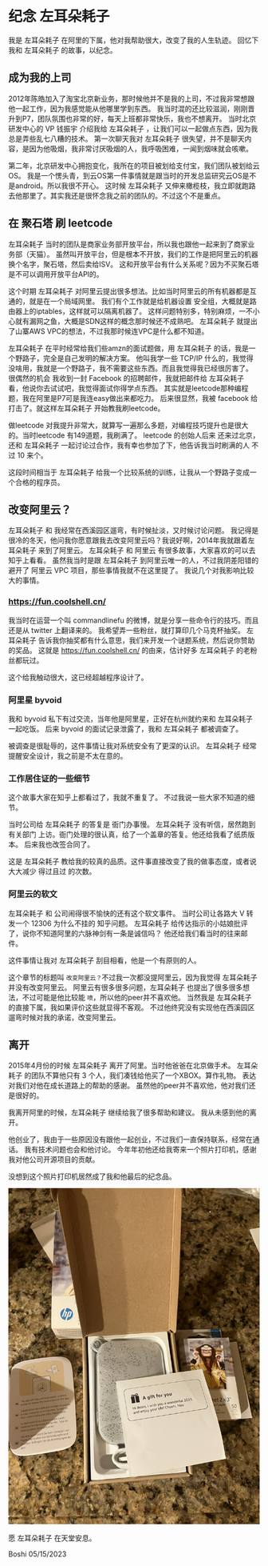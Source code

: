 # 纪念 左耳朵耗子 

我是  左耳朵耗子  在阿里的下属，他对我帮助很大，改变了我的人生轨迹。
回忆下我和 左耳朵耗子 的故事，以纪念。

## 成为我的上司
2012年陈皓加入了淘宝北京新业务，那时候他并不是我的上司，不过我非常想跟他一起工作，因为我感觉能从他哪里学到东西。
我当时混的还比较滋润，刚刚晋升到P7，团队氛围也非常的好，每天上班都非常快乐，我也不想离开。
当时北京研发中心的 VP 钱振宇 介绍我给 左耳朵耗子 ，让我们可以一起做点东西，因为我总是弄些乱七八糟的技术。
第一次聊天我对 左耳朵耗子 很失望，并不是聊天内容，是因为他吸烟，我非常讨厌吸烟的人，我呼吸困难，一闻到烟味就会咳嗽。

第二年，北京研发中心拥抱变化，我所在的项目被划给支付宝，我们团队被划给云OS。
我是一个愣头青，到云OS第一件事情就是跟当时的开发总监研究云OS是不是android。所以我很不开心。
这时候  左耳朵耗子 又伸来橄榄枝，我立即就跑路去他那里了。其实我还是很怀念我之前的团队的。不过这个不是重点。


## 在 聚石塔 刷 leetcode
左耳朵耗子 当时的团队是商家业务部开放平台，所以我也跟他一起来到了商家业务部（天猫）。
虽然叫开放平台，但是根本不开放，我们的工作是把阿里云的机器换个名字，聚石塔，然后卖给ISV。
这和开放平台有什么关系呢？因为不买聚石塔是不可以调用开放平台API的。

这个时期 左耳朵耗子 对阿里云提出很多想法。比如当时阿里云的所有机器都是互通的，就是在一个局域网里。
我们有个工作就是给机器设置 安全组，大概就是路由器上的iptables，这样就可以隔离机器了。
这样问题特别多，特别麻烦，一不小心就有漏网之鱼，大概是SDN这样的概念那时候还不成熟吧。
左耳朵耗子 就提出了山寨AWS VPC的想法，不过我那时候连VPC是什么都不知道。


左耳朵耗子 在平时经常给我们些amzn的面试题做，用 左耳朵耗子 的话，我是一个野路子，完全是自己发明的解决方案。
他叫我学一些 TCP/IP 什么的，我觉得没啥用，我就是一个野路子，我不需要这些东西。而且我觉得我已经很厉害了。
很偶然的机会 我收到一封 Facebook 的招聘邮件，我就把邮件给 左耳朵耗子 看，他说你去试试吧，我觉得面试你得学点东西。
其实就是leetcode那种编程题，我在阿里是P7可是我连easy做出来都吃力。
后来很显然，我被 facebook 给打击了。就这样左耳朵耗子 开始教我刷leetcode。

做leetcode 对我提升非常大，就算写一遍那么多题，对编程技巧提升也是很大的。当时leetcode 有149道题，我刷满了。
leetcode 的创始人后来 还来过北京，还和 左耳朵耗子 一起讨论过合作，我有幸也参加了下，他告诉我当时刷满的人 不过 10 来个。


这段时间相当于 左耳朵耗子 给我一个比较系统的训练，让我从一个野路子变成一个合格的程序员。


## 改变阿里云？
左耳朵耗子 和 我经常在西溪园区遛弯，有时候扯淡，又时候讨论问题。
我记得是很冷的冬天，他问我你愿意跟我去改变阿里云吗？我说好啊，2014年我就跟着左耳朵耗子 来到了阿里云。
左耳朵耗子 和 阿里云 有很多故事，大家喜欢的可以去知乎上看看。
虽然我当时是跟 左耳朵耗子 到阿里云唯一的人，不过我阴差阳错的避开了 阿里云 VPC 项目，那些事情我就不在这里提了。
我说几个对我影响比较大的事情。

### https://fun.coolshell.cn/
我当时在运营一个叫 commandlinefu 的微博，就是分享一些命令行的技巧。而且还是从 twitter 上翻译来的。
我希望弄一些粉丝，就打算印几个马克杯抽奖。
左耳朵耗子 告诉我你抽奖都有什么意思，我们来开发一个谜题系统，然后说你赞助的奖品。
这就是 https://fun.coolshell.cn/ 的由来，估计好多 左耳朵耗子 的老粉丝都玩过。

这个给我触动很大，这已经超越程序设计了。

### 阿里星 byvoid
我和 byvoid 私下有过交流，当年他是阿里星，正好在杭州就约来和 左耳朵耗子 一起吃饭。
后来 byvoid 的面试记录泄露了，我和 左耳朵耗子 都被调查了。

被调查是很耻辱的，这件事情让我对系统安全有了更深的认识。
左耳朵耗子 经常提醒安全设计，我之前是不太在意的。

### 工作居住证的一些细节
这个故事大家在知乎上都看过了，我就不重复了。
不过我说一些大家不知道的细节。

当时公司给 左耳朵耗子 的答复是 衙门办事慢。
左耳朵耗子 没有听信，居然跑到有关部门 上访。衙门处理的很认真，给了一个盖章的答复。他还给我看了纸质版本。
后来我也改签合同了。

这是 左耳朵耗子 教给我的较真的品质。这件事直接改变了我的做事态度，或者说大大减少 得过且过 的次数。

### 阿里云的软文
左耳朵耗子 和 公司闹得很不愉快的还有这个软文事件。
当时公司让各路大 V 转发一个 12306 为什么不挂的 知乎问题。
左耳朵耗子 给传达指示的小姑娘批评了，说你不知道阿里的六脉神剑有一条是诚信吗？
他还给我们看当时的往来邮件。

这件事情让我对 左耳朵耗子 刮目相看，他是一个有原则的人。


这个章节的标题叫 `改变阿里云？`不过我一次都没提阿里云，因为我觉得 左耳朵耗子 并没有改变阿里云。
阿里云有很多很多问题，左耳朵耗子 也提出了很多很多想法，不过可能是他比较能 `喷`，所以他的peer并不喜欢他。
当然我是 左耳朵耗子 的直接下属，我如果评价这些就显得不客观。
不过他终究没有实现他在西溪园区遛弯时候对我的承诺，改变阿里云。

## 离开
2015年4月份的时候 左耳朵耗子 离开了阿里。当时他爸爸在北京做手术。
左耳朵耗子 的团队不算他只有 3 个人，我们凑钱给他买了一个XBOX。算作礼物。
表达对我们对他在成长道路上的帮助的感谢。
虽然他的peer并不喜欢他，他对我们还是很好的。

我离开阿里的时候，左耳朵耗子 继续给我了很多帮助和建议。
我从未感到他的离开。


他创业了，我由于一些原因没有跟他一起创业，不过我们一直保持联系，经常在通话。
我有技术问题也会和他讨论。
今年年初他还给我寄来一个照片打印机，感谢我对他公司开源项目的贡献。

没想到这个照片打印机居然成了我和他最后的纪念品。

![照片打印机](./images/hp.jpg)

愿 左耳朵耗子 在天堂安息。


Boshi 05/15/2023 